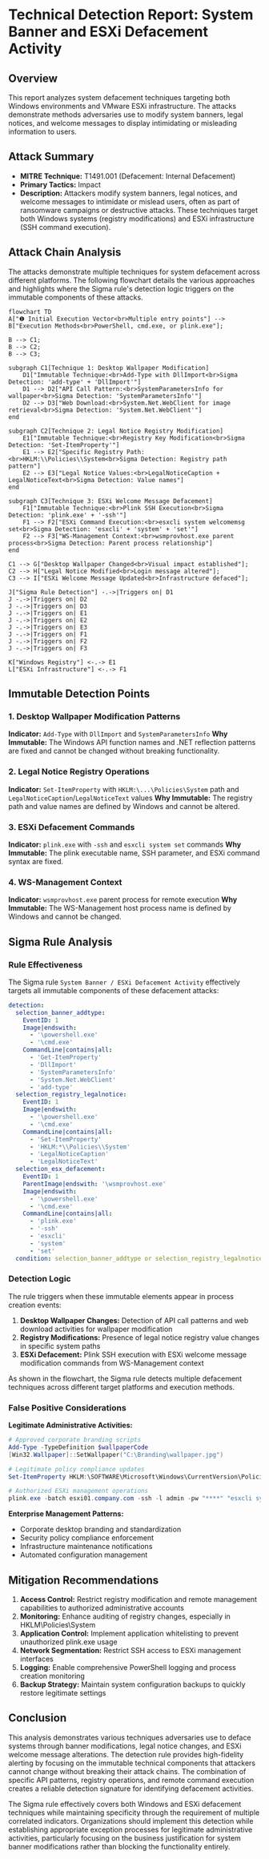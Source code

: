 # Technical Detection Report: System Banner and ESXi Defacement Activity

## Overview

This report analyzes system defacement techniques targeting both Windows environments and VMware ESXi infrastructure. The attacks demonstrate methods adversaries use to modify system banners, legal notices, and welcome messages to display intimidating or misleading information to users.

## Attack Summary

- **MITRE Technique:** T1491.001 (Defacement: Internal Defacement)
- **Primary Tactics:** Impact
- **Description:** Attackers modify system banners, legal notices, and welcome messages to intimidate or mislead users, often as part of ransomware campaigns or destructive attacks. These techniques target both Windows systems (registry modifications) and ESXi infrastructure (SSH command execution).

## Attack Chain Analysis

The attacks demonstrate multiple techniques for system defacement across different platforms. The following flowchart details the various approaches and highlights where the Sigma rule's detection logic triggers on the immutable components of these attacks.

```mermaid
flowchart TD
A["❶ Initial Execution Vector<br>Multiple entry points"] --> B["Execution Methods<br>PowerShell, cmd.exe, or plink.exe"];

B --> C1;
B --> C2;
B --> C3;

subgraph C1[Technique 1: Desktop Wallpaper Modification]
    D1["Immutable Technique:<br>Add-Type with DllImport<br>Sigma Detection: 'add-type' + 'DllImport'"]
    D1 --> D2["API Call Pattern:<br>SystemParametersInfo for wallpaper<br>Sigma Detection: 'SystemParametersInfo'"]
    D2 --> D3["Web Download:<br>System.Net.WebClient for image retrieval<br>Sigma Detection: 'System.Net.WebClient'"]
end

subgraph C2[Technique 2: Legal Notice Registry Modification]
    E1["Immutable Technique:<br>Registry Key Modification<br>Sigma Detection: 'Set-ItemProperty'"]
    E1 --> E2["Specific Registry Path:<br>HKLM:\\Policies\\System<br>Sigma Detection: Registry path pattern"]
    E2 --> E3["Legal Notice Values:<br>LegalNoticeCaption + LegalNoticeText<br>Sigma Detection: Value names"]
end

subgraph C3[Technique 3: ESXi Welcome Message Defacement]
    F1["Immutable Technique:<br>Plink SSH Execution<br>Sigma Detection: 'plink.exe' + '-ssh'"]
    F1 --> F2["ESXi Command Execution:<br>esxcli system welcomemsg set<br>Sigma Detection: 'esxcli' + 'system' + 'set'"]
    F2 --> F3["WS-Management Context:<br>wsmprovhost.exe parent process<br>Sigma Detection: Parent process relationship"]
end

C1 --> G["Desktop Wallpaper Changed<br>Visual impact established"];
C2 --> H["Legal Notice Modified<br>Login message altered"];
C3 --> I["ESXi Welcome Message Updated<br>Infrastructure defaced"];

J["Sigma Rule Detection"] -.->|Triggers on| D1
J -.->|Triggers on| D2
J -.->|Triggers on| D3
J -.->|Triggers on| E1
J -.->|Triggers on| E2
J -.->|Triggers on| E3
J -.->|Triggers on| F1
J -.->|Triggers on| F2
J -.->|Triggers on| F3

K["Windows Registry"] <-.-> E1
L["ESXi Infrastructure"] <-.-> F1
```

## Immutable Detection Points

### 1. Desktop Wallpaper Modification Patterns
**Indicator:** `Add-Type` with `DllImport` and `SystemParametersInfo`
**Why Immutable:** The Windows API function names and .NET reflection patterns are fixed and cannot be changed without breaking functionality.

### 2. Legal Notice Registry Operations
**Indicator:** `Set-ItemProperty` with `HKLM:\...\Policies\System` path and `LegalNoticeCaption`/`LegalNoticeText` values
**Why Immutable:** The registry path and value names are defined by Windows and cannot be altered.

### 3. ESXi Defacement Commands
**Indicator:** `plink.exe` with `-ssh` and `esxcli system set` commands
**Why Immutable:** The plink executable name, SSH parameter, and ESXi command syntax are fixed.

### 4. WS-Management Context
**Indicator:** `wsmprovhost.exe` parent process for remote execution
**Why Immutable:** The WS-Management host process name is defined by Windows and cannot be changed.

## Sigma Rule Analysis

### Rule Effectiveness
The Sigma rule `System Banner / ESXi Defacement Activity` effectively targets all immutable components of these defacement attacks:

```yaml
detection:
  selection_banner_addtype:
    EventID: 1
    Image|endswith:
      - '\powershell.exe'
      - '\cmd.exe'
    CommandLine|contains|all:
      - 'Get-ItemProperty'
      - 'DllImport'
      - 'SystemParametersInfo'
      - 'System.Net.WebClient'
      - 'add-type'
  selection_registry_legalnotice:
    EventID: 1
    Image|endswith:
      - '\powershell.exe'
      - '\cmd.exe'
    CommandLine|contains|all:
      - 'Set-ItemProperty'
      - 'HKLM:*\\Policies\\System'
      - 'LegalNoticeCaption'
      - 'LegalNoticeText'
  selection_esx_defacement:
    EventID: 1
    ParentImage|endswith: '\wsmprovhost.exe'
    Image|endswith:
      - '\powershell.exe'
      - '\cmd.exe'
    CommandLine|contains|all:
      - 'plink.exe'
      - '-ssh'
      - 'esxcli'
      - 'system'
      - 'set'
  condition: selection_banner_addtype or selection_registry_legalnotice or selection_esx_defacement
```

### Detection Logic
The rule triggers when these immutable elements appear in process creation events:

1. **Desktop Wallpaper Changes:** Detection of API call patterns and web download activities for wallpaper modification
2. **Registry Modifications:** Presence of legal notice registry value changes in specific system paths
3. **ESXi Defacement:** Plink SSH execution with ESXi welcome message modification commands from WS-Management context

As shown in the flowchart, the Sigma rule detects multiple defacement techniques across different target platforms and execution methods.

### False Positive Considerations
**Legitimate Administrative Activities:**
```powershell
# Approved corporate branding scripts
Add-Type -TypeDefinition $wallpaperCode
[Win32.Wallpaper]::SetWallpaper("C:\Branding\wallpaper.jpg")

# Legitimate policy compliance updates
Set-ItemProperty HKLM:\SOFTWARE\Microsoft\Windows\CurrentVersion\Policies\System -Name LegalNoticeCaption -Value "Company Policy" -Type String

# Authorized ESXi management operations
plink.exe -batch esxi01.company.com -ssh -l admin -pw "****" "esxcli system welcomemsg set -m 'Maintenance Notice'"
```

**Enterprise Management Patterns:**
- Corporate desktop branding and standardization
- Security policy compliance enforcement
- Infrastructure maintenance notifications
- Automated configuration management

## Mitigation Recommendations

1. **Access Control:** Restrict registry modification and remote management capabilities to authorized administrative accounts
2. **Monitoring:** Enhance auditing of registry changes, especially in HKLM\Policies\System
3. **Application Control:** Implement application whitelisting to prevent unauthorized plink.exe usage
4. **Network Segmentation:** Restrict SSH access to ESXi management interfaces
5. **Logging:** Enable comprehensive PowerShell logging and process creation monitoring
6. **Backup Strategy:** Maintain system configuration backups to quickly restore legitimate settings

## Conclusion

This analysis demonstrates various techniques adversaries use to deface systems through banner modifications, legal notice changes, and ESXi welcome message alterations. The detection rule provides high-fidelity alerting by focusing on the immutable technical components that attackers cannot change without breaking their attack chains. The combination of specific API patterns, registry operations, and remote command execution creates a reliable detection signature for identifying defacement activities.

The Sigma rule effectively covers both Windows and ESXi defacement techniques while maintaining specificity through the requirement of multiple correlated indicators. Organizations should implement this detection while establishing appropriate exception processes for legitimate administrative activities, particularly focusing on the business justification for system banner modifications rather than blocking the functionality entirely.